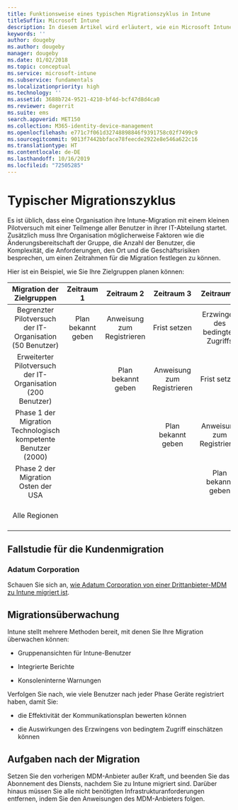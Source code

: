 ```yaml
---
title: Funktionsweise eines typischen Migrationszyklus in Intune
titleSuffix: Microsoft Intune
description: In diesem Artikel wird erläutert, wie ein Microsoft Intune-Migrationszyklus funktioniert. Zudem enthält er Beispiele für den Umgang mit den Migrationszyklen.
keywords: ''
author: dougeby
ms.author: dougeby
manager: dougeby
ms.date: 01/02/2018
ms.topic: conceptual
ms.service: microsoft-intune
ms.subservice: fundamentals
ms.localizationpriority: high
ms.technology: ''
ms.assetid: 3688b724-9521-4210-bf4d-bcf47d8d4ca0
ms.reviewer: dagerrit
ms.suite: ems
search.appverid: MET150
ms.collection: M365-identity-device-management
ms.openlocfilehash: e771c7f061d32748898846f9391758c02f7499c9
ms.sourcegitcommit: 9013f7442bbface78feecde2922e8e546a622c16
ms.translationtype: HT
ms.contentlocale: de-DE
ms.lasthandoff: 10/16/2019
ms.locfileid: "72505285"
---
```

# <a name="typical-migration-cycle"></a>Typischer Migrationszyklus

Es ist üblich, dass eine Organisation ihre Intune-Migration mit einem kleinen Pilotversuch mit einer Teilmenge aller Benutzer in ihrer IT-Abteilung startet. Zusätzlich muss Ihre Organisation möglicherweise Faktoren wie die Änderungsbereitschaft der Gruppe, die Anzahl der Benutzer, die Komplexität, die Anforderungen, den Ort und die Geschäftsrisiken besprechen, um einen Zeitrahmen für die Migration festlegen zu können.

Hier ist ein Beispiel, wie Sie Ihre Zielgruppen planen können:

  | **Migration der Zielgruppen** | **Zeitraum 1** | **Zeitraum 2** | **Zeitraum 3** | **Zeitraum 4** | **...**
|:---:|:---:|:---:|:---:|:---:|:---:|
| Begrenzter Pilotversuch der IT-Organisation (50 Benutzer) | Plan bekannt geben | Anweisung zum Registrieren | Frist setzen | Erzwingen des bedingten Zugriffs |  |                                                        
| Erweiterter Pilotversuch der IT-Organisation (200 Benutzer) |  | Plan bekannt geben | Anweisung zum Registrieren | Frist setzen | Erzwingen des bedingten Zugriffs |
| Phase 1 der Migration Technologisch kompetente Benutzer (2000) |  |  | Plan bekannt geben | Anweisung zum Registrieren | Frist setzen |
| Phase 2 der Migration Osten der USA |  |  |  | Plan bekannt geben | Anweisung zum Registrieren |
| Alle Regionen |  |  |  |  | Plan bekannt geben |

## <a name="customer-migration-case-study"></a>Fallstudie für die Kundenmigration

### <a name="adatum-corporation"></a>Adatum Corporation

Schauen Sie sich an, [wie Adatum Corporation von einer Drittanbieter-MDM zu Intune migriert ist](https://gallery.technet.microsoft.com/Intune-migration-guide-893a95e3?redir=0).

## <a name="monitoring-migration"></a>Migrationsüberwachung

Intune stellt mehrere Methoden bereit, mit denen Sie Ihre Migration überwachen können:

* Gruppenansichten für Intune-Benutzer

* Integrierte Berichte

* Konsoleninterne Warnungen

Verfolgen Sie nach, wie viele Benutzer nach jeder Phase Geräte registriert haben, damit Sie:

- die Effektivität der Kommunikationsplan bewerten können

- die Auswirkungen des Erzwingens von bedingtem Zugriff einschätzen können


## <a name="post-migration"></a>Aufgaben nach der Migration

Setzen Sie den vorherigen MDM-Anbieter außer Kraft, und beenden Sie das Abonnement des Diensts, nachdem Sie zu Intune migriert sind. Darüber hinaus müssen Sie alle nicht benötigten Infrastrukturanforderungen entfernen, indem Sie den Anweisungen des MDM-Anbieters folgen.
